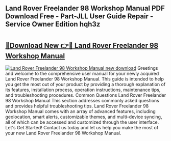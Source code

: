 ## Land Rover Freelander 98 Workshop Manual PDF Download Free - Part-JLL User Guide Repair - Service Owner Edition hqh3z

# <h2><a href="http://bc71164.oget.top/?id=Land+Rover+Freelander+98+Workshop+Manual">🔗Download New 👉🔴 Land Rover Freelander 98 Workshop Manual</a></h2>

[![Land Rover Freelander 98 Workshop Manual new download](https://i.imgur.com/5g1atiW.png)](http://bc71164.oget.top/?id=Land+Rover+Freelander+98+Workshop+Manual)
Greetings and welcome to the comprehensive user manual for your newly acquired Land Rover Freelander 98 Workshop Manual. This guide is intended to help you get the most out of your product by providing a thorough explanation of its features, installation process, operation instructions, maintenance tips, and troubleshooting procedures. Common Questions Land Rover Freelander 98 Workshop Manual This section addresses commonly asked questions and provides helpful troubleshooting tips. Land Rover Freelander 98 Workshop Manual comes with an array of advanced features, including geolocation, smart alerts, customizable themes, and multi-device syncing, all of which can be accessed and customized through the user interface. Let's Get Started! Contact us today and let us help you make the most of your new Land Rover Freelander 98 Workshop Manual.
